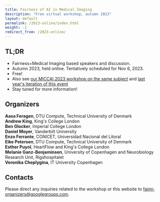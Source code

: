 ```yaml
---
title: Fairness of AI in Medical Imaging
description: "Free virtual workshop, autumn 2023"
layout: default
permalink: /2023-online/index.html
weight: -1
redirect_from: /2023-online/
---
```


## TL;DR

 - Fairness+Medical Imaging based speakers and discussion.  
 - Autumn 2023, held online. Tentatively scheduled for Nov 6, 2023.
 - Free! 
 - Also see [our MICCAI 2023 workshop on the same subject](/2023-miccai/) and [last year's iteration of this event](/2022/)
 - Stay tuned for more information!

## Organizers

**Aasa Feragen**, DTU Compute, Technical University of Denmark  
**Andrew King**, King's College London  
**Ben Glocker**, Imperial College London  
**Daniel Moyer**, Vanderbilt University  
**Enzo Ferrante**, CONICET, Universidad Nacional del Litoral  
**Eike Petersen**, DTU Compute, Technical University of Denmark  
**Esther Puyol**, HeartFlow and King's College London  
**Melanie Ganz-Benjaminsen**, University of Copenhagen and Neurobiology Research Unit, Rigshospitalet  
**Veronika Cheplygina**, IT University Copenhagen  

## Contacts

Please direct any inquiries related to the workshop or this website to <a href="mailto:faimi-organizers@googlegroups.com">faimi-organizers@googlegroups.com</a>.